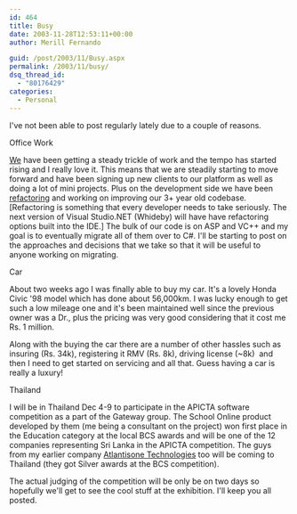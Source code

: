 ```yaml
---
id: 464
title: Busy
date: 2003-11-28T12:53:11+00:00
author: Merill Fernando

guid: /post/2003/11/Busy.aspx
permalink: /2003/11/busy/
dsq_thread_id:
  - "80176429"
categories:
  - Personal
---
```

<body xmlns="http://www.w3.org/1999/xhtml">
    <p>
        I've not been able to post regularly lately due to a couple of reasons. 
    </p>
    <p>
        Office Work 
    </p>
    <p>
        <a href="http://www.bta.cc">We</a> have been getting a steady trickle of work and
        the tempo has started rising and I really love it. This means that we are steadily
        starting to move forward and have been signing up new clients to our platform as well
        as doing a lot of mini projects. Plus on the development side we have been <a href="http://www.refactoring.com">refactoring</a> and
        working on improving our 3+ year old codebase. [Refactoring is something that every
        developer needs to take seriously. The next version of Visual Studio.NET (Whideby)
        will have have refactoring options built into the IDE.] The bulk of our code is on
        ASP and VC++ and my goal is to eventually migrate all of them over to C#. I'll be
        starting to post on the approaches and decisions that we take so that it will be useful
        to anyone working on migrating. 
    </p>
    <p>
        Car 
    </p>
    <p>
        About two weeks ago I was finally able to buy my car. It's a lovely Honda Civic&#160;'98
        model which has done about 56,000km. I was lucky enough to get such a low mileage
        one and it's been maintained well since the previous owner was a Dr., plus the pricing
        was very good considering that it cost me Rs. 1 million. 
    </p>
    <p>
        Along with the buying the car there are a number of other hassles such as insuring
        (Rs. 34k), registering it RMV (Rs. 8k), driving license (~8k)&#160; and then I need
        to get started on servicing and all that. Guess having a car is really a luxury! 
    </p>
    <p>
        Thailand 
    </p>
    <p>
        I will be in Thailand Dec 4-9 to participate in the APICTA software competition as
        a part of the Gateway group. The School Online product developed by them (me being
        a consultant on the project) won first place in the Education category at the local
        BCS awards and will be one of the 12 companies representing Sri Lanka in the APICTA
        competition. The guys from my earlier company <a href="http://www.aot.cc">Atlantisone
        Technologies</a> too will be coming to Thailand&#160;(they got Silver awards at the
        BCS competition). 
    </p>
    <p>
        The actual judging of the competition will be only be on two days so hopefully we'll
        get to see the cool stuff at the exhibition. I'll keep you all posted.
    </p>
</body>